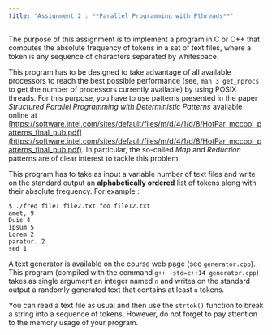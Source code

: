 ```yaml
---
title: 'Assignment 2 : **Parallel Programming with Pthreads**'
---
```


The purpose of this assignment is to implement a program in C or C++ that computes the absolute
frequency of tokens in a set of text files, where a token is any sequence of characters separated by
whitespace.

This program has to be designed to take advantage of all available processors to reach the best
possible performance (see, `man 3 get_nprocs` to get the number of processors currently available)
by using POSIX threads. For this purpose, you have to use patterns presented in the paper
*Structured Parallel Programming with Deterministic Patterns* available online at
[https://software.intel.com/sites/default/files/m/d/4/1/d/8/HotPar_mccool_patterns_final_pub.pdf](https://software.intel.com/sites/default/files/m/d/4/1/d/8/HotPar_mccool_patterns_final_pub.pdf).
In particular, the so-called *Map* and *Reduction* patterns are of clear interest to tackle this
problem.

This program has to take as input a variable number of text files and write on the standard output
an **alphabetically ordered** list of tokens along with their absolute frequency. For example :

```
$ ./freq file1 file2.txt foo file12.txt
amet, 9
Duis 4
ipsum 5
Lorem 2
paratur. 2
sed 1
```

A text generator is available on the course web page (see `generator.cpp`). This program (compiled
with the command `g++ -std=c++14 generator.cpp`) takes as single argument an integer named `n` and
writes on the standard output a randomly generated text that contains at least `n` tokens.

You can read a text file as usual and then use the `strtok()` function to break a string into
a sequence of tokens. However, do not forget to pay attention to the memory usage of your program.
